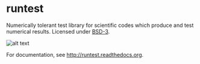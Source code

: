 

runtest
=======

Numerically tolerant test library for scientific
codes which produce and test numerical results.
Licensed under [BSD-3](../master/LICENSE).

![alt text](https://github.com/bast/runtest/raw/master/img/xanathar.jpg "Xanathar")

For documentation, see http://runtest.readthedocs.org.

